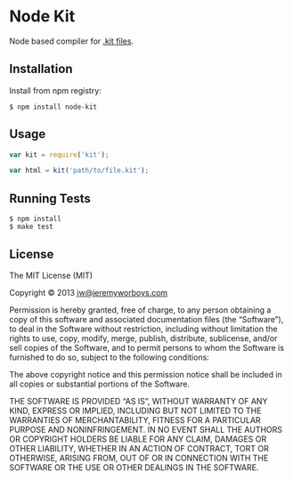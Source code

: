 # Node Kit

Node based compiler for [.kit files](http://incident57.com/codekit/kit.php).


## Installation

Install from npm registry:

```
$ npm install node-kit
```


## Usage

```js
var kit = require('kit');

var html = kit('path/to/file.kit');
```


## Running Tests

```
$ npm install
$ make test
```


## License

The MIT License (MIT)

Copyright © 2013 <jw@jeremyworboys.com>

Permission is hereby granted, free of charge, to any person obtaining a copy of this software and associated documentation files (the “Software”), to deal in the Software without restriction, including without limitation the rights to use, copy, modify, merge, publish, distribute, sublicense, and/or sell copies of the Software, and to permit persons to whom the Software is furnished to do so, subject to the following conditions:

The above copyright notice and this permission notice shall be included in all copies or substantial portions of the Software.

THE SOFTWARE IS PROVIDED “AS IS”, WITHOUT WARRANTY OF ANY KIND, EXPRESS OR IMPLIED, INCLUDING BUT NOT LIMITED TO THE WARRANTIES OF MERCHANTABILITY, FITNESS FOR A PARTICULAR PURPOSE AND NONINFRINGEMENT. IN NO EVENT SHALL THE AUTHORS OR COPYRIGHT HOLDERS BE LIABLE FOR ANY CLAIM, DAMAGES OR OTHER LIABILITY, WHETHER IN AN ACTION OF CONTRACT, TORT OR OTHERWISE, ARISING FROM, OUT OF OR IN CONNECTION WITH THE SOFTWARE OR THE USE OR OTHER DEALINGS IN THE SOFTWARE.
